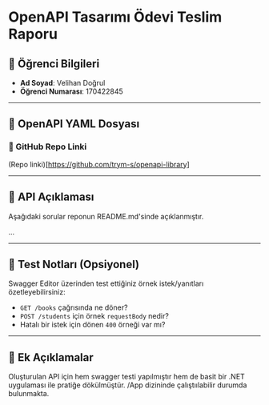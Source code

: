 # OpenAPI Tasarımı Ödevi Teslim Raporu

## 👤 Öğrenci Bilgileri
- **Ad Soyad**: Velihan Doğrul
- **Öğrenci Numarası**: 170422845

---

## 📂 OpenAPI YAML Dosyası


### 🔗 GitHub Repo Linki
(Repo linki)[https://github.com/trym-s/openapi-library]

---

## 📝 API Açıklaması
Aşağıdaki sorular reponun README.md'sinde açıklanmıştır.

...

---

## 🧪 Test Notları (Opsiyonel)

Swagger Editor üzerinden test ettiğiniz örnek istek/yanıtları özetleyebilirsiniz:
- `GET /books` çağrısında ne döner?
- `POST /students` için örnek `requestBody` nedir?
- Hatalı bir istek için dönen `400` örneği var mı?

---

## 📌 Ek Açıklamalar
Oluşturulan API için hem swagger testi yapılmıştır hem de basit bir .NET uygulaması ile pratiğe dökülmüştür. /App dizininde çalıştıılabilir durumda bulunmakta.